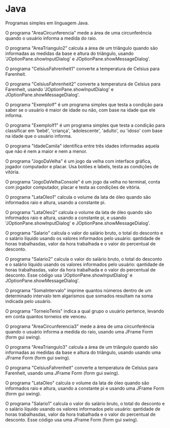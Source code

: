 # Java
Programas simples em linguagem Java.

O programa "AreaCircunferencia" mede a área de uma circunferência quando o usuário informa a medida do raio.

O programa "AreaTriangulo2" calcula a área de um triângulo quando são informadas as medidas da base e altura do triângulo, usando 'JOptionPane.showInputDialog' e JOptionPane.showMessageDialog'.

O programa "CelsiusFahrenheit1" converte a temperatura de Celsius para Farenheit.

O programa "CelsiusFahrenheit2" converte a temperatura de Celsius para Farenheit, usando 'JOptionPane.showInputDialog' e JOptionPane.showMessageDialog'.

O programa "ExemploIf" é um programa simples que testa a condição para saber se o usuário é maior de idade ou não, com base na idade que ele informa.

O programa "ExemploIf1" é um programa simples que testa a condição para classificar em 'bebê', 'criança', 'adolescente', 'adulto', ou 'idoso' com base na idade que o usuário informa.

O programa "IdadeCamila" identifica entre três idades informadas aquela que não é nem a maior e nem a menor.

O programa "JogoDaVelha" é um jogo da velha com interface gráfica, jogador computador e placar. Usa botões e labels, testa as condições de vitória.

O programa "JogoDaVelhaConsole" é um jogo da velha no terminal, conta com jogador computador, placar e testa as condições de vitória.

O programa "LataOleo1" calcula o volume da lata de óleo quando são informados raio e altura, usando a constante pi.

O programa "LataOleo2" calcula o volume da lata de óleo quando são informados raio e altura, usando a constante pi, e usando 'JOptionPane.showInputDialog' e JOptionPane.showMessageDialog'.

O programa "Salario" calcula o valor do salário bruto, o total do desconto e o salário líquido usando os valores informados pelo usuário: qantidade de horas trabalhasdas, valor da hora trabalhada e o valor do percentual de desconto.

O programa "Salario2" calcula o valor do salário bruto, o total do desconto e o salário líquido usando os valores informados pelo usuário: qantidade de horas trabalhasdas, valor da hora trabalhada e o valor do percentual de desconto. Esse código usa 'JOptionPane.showInputDialog' e JOptionPane.showMessageDialog'.

O programa "SomaIntervalo" imprime quantos números dentro de um determinado intervalo tem algarismos que somados resultam na soma indicada pelo usuário.

O programa "TorneioTenis" indica a qual grupo o usuário pertence, levando em conta quantos torneios ele venceu.

O programa "AreaCircunferencia3" mede a área de uma circunferência quando o usuário informa a medida do raio, usando uma JFrame Form (form gui swing).

O programa "AreaTriangulo3" calcula a área de um triângulo quando são informadas as medidas da base e altura do triângulo, usando usando uma JFrame Form (form gui swing).

O programa "CelsiusFahrenheit" converte a temperatura de Celsius para Farenheit, usando uma JFrame Form (form gui swing).

O programa "LataOleo" calcula o volume da lata de óleo quando são informados raio e altura, usando a constante pi e usando uma JFrame Form (form gui swing).

O programa "Salario1" calcula o valor do salário bruto, o total do desconto e o salário líquido usando os valores informados pelo usuário: qantidade de horas trabalhasdas, valor da hora trabalhada e o valor do percentual de desconto. Esse código usa uma JFrame Form (form gui swing).

